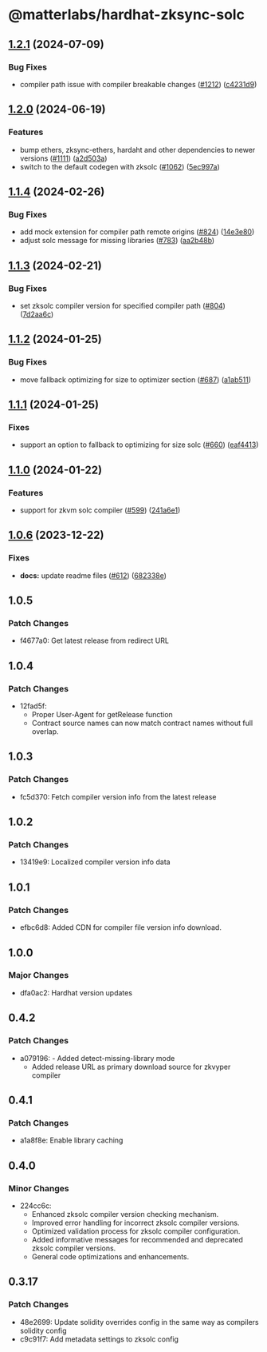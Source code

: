 # @matterlabs/hardhat-zksync-solc

## [1.2.1](https://github.com/matter-labs/hardhat-zksync/compare/@matterlabs/hardhat-zksync-solc-v1.2.0...@matterlabs/hardhat-zksync-solc-v1.2.1) (2024-07-09)


### Bug Fixes

* compiler path issue with compiler breakable changes ([#1212](https://github.com/matter-labs/hardhat-zksync/issues/1212)) ([c4231d9](https://github.com/matter-labs/hardhat-zksync/commit/c4231d922421887af60e6ebcec755ce6856292e6))

## [1.2.0](https://github.com/matter-labs/hardhat-zksync/compare/@matterlabs/hardhat-zksync-solc-v1.1.4...@matterlabs/hardhat-zksync-solc-v1.2.0) (2024-06-19)


### Features

* bump ethers, zksync-ethers, hardaht and other dependencies to newer versions ([#1111](https://github.com/matter-labs/hardhat-zksync/issues/1111)) ([a2d503a](https://github.com/matter-labs/hardhat-zksync/commit/a2d503abe3f504859651f22998046576eddf6579))
* switch to the default codegen with zksolc ([#1062](https://github.com/matter-labs/hardhat-zksync/issues/1062)) ([5ec997a](https://github.com/matter-labs/hardhat-zksync/commit/5ec997aaa83ba18d978f10b96f489513f6c4dd9f))

## [1.1.4](https://github.com/matter-labs/hardhat-zksync/compare/@matterlabs/hardhat-zksync-solc-v1.1.3...@matterlabs/hardhat-zksync-solc-v1.1.4) (2024-02-26)


### Bug Fixes

* add mock extension for compiler path remote origins ([#824](https://github.com/matter-labs/hardhat-zksync/issues/824)) ([14e3e80](https://github.com/matter-labs/hardhat-zksync/commit/14e3e80df60cc74ae2c26f6bfa487b17bd212f73))
* adjust solc message for missing libraries ([#783](https://github.com/matter-labs/hardhat-zksync/issues/783)) ([aa2b48b](https://github.com/matter-labs/hardhat-zksync/commit/aa2b48b98d5fc11570161a6b7cdfa1944ef5e8a4))

## [1.1.3](https://github.com/matter-labs/hardhat-zksync/compare/@matterlabs/hardhat-zksync-solc-v1.1.2...@matterlabs/hardhat-zksync-solc-v1.1.3) (2024-02-21)


### Bug Fixes

* set zksolc compiler version for specified compiler path ([#804](https://github.com/matter-labs/hardhat-zksync/issues/804)) ([7d2aa6c](https://github.com/matter-labs/hardhat-zksync/commit/7d2aa6cd180d601161af0399bd8fad884f598683))

## [1.1.2](https://github.com/matter-labs/hardhat-zksync/compare/@matterlabs/hardhat-zksync-solc-v1.1.1...@matterlabs/hardhat-zksync-solc-v1.1.2) (2024-01-25)


### Bug Fixes

* move fallback optimizing for size to optimizer section ([#687](https://github.com/matter-labs/hardhat-zksync/issues/687)) ([a1ab511](https://github.com/matter-labs/hardhat-zksync/commit/a1ab51196ec0066a37df46e1a1be0970b8152cba))

## [1.1.1](https://github.com/matter-labs/hardhat-zksync/compare/@matterlabs/hardhat-zksync-solc-v1.1.0...@matterlabs/hardhat-zksync-solc-v1.1.1) (2024-01-25)


### Fixes

* support an option to fallback to optimizing for size solc ([#660](https://github.com/matter-labs/hardhat-zksync/issues/660)) ([eaf4413](https://github.com/matter-labs/hardhat-zksync/commit/eaf44134b588ec869593b2799f9603698d7cfca2))

## [1.1.0](https://github.com/matter-labs/hardhat-zksync/compare/@matterlabs/hardhat-zksync-solc-v1.0.6...@matterlabs/hardhat-zksync-solc-v1.1.0) (2024-01-22)


### Features

* support for zkvm solc compiler ([#599](https://github.com/matter-labs/hardhat-zksync/issues/599)) ([241a6e1](https://github.com/matter-labs/hardhat-zksync/commit/241a6e11899b5d893159f71cf388417d46082351))

## [1.0.6](https://github.com/matter-labs/hardhat-zksync/compare/@matterlabs/hardhat-zksync-solc@1.0.5...@matterlabs/hardhat-zksync-solc-v1.0.6) (2023-12-22)


### Fixes

* **docs:** update readme files ([#612](https://github.com/matter-labs/hardhat-zksync/issues/612)) ([682338e](https://github.com/matter-labs/hardhat-zksync/commit/682338e60f52021206325ff6eeec2c394a118642))

## 1.0.5

### Patch Changes

- f4677a0: Get latest release from redirect URL

## 1.0.4

### Patch Changes

- 12fad5f:
  - Proper User-Agent for getRelease function
  - Contract source names can now match contract names without full overlap.

## 1.0.3

### Patch Changes

- fc5d370: Fetch compiler version info from the latest release

## 1.0.2

### Patch Changes

- 13419e9: Localized compiler version info data

## 1.0.1

### Patch Changes

- efbc6d8: Added CDN for compiler file version info download.

## 1.0.0

### Major Changes

- dfa0ac2: Hardhat version updates

## 0.4.2

### Patch Changes

- a079196: - Added detect-missing-library mode
  - Added release URL as primary download source for zkvyper compiler

## 0.4.1

### Patch Changes

- a1a8f8e: Enable library caching

## 0.4.0

### Minor Changes

- 224cc6c:
  - Enhanced zksolc compiler version checking mechanism.
  - Improved error handling for incorrect zksolc compiler versions.
  - Optimized validation process for zksolc compiler configuration.
  - Added informative messages for recommended and deprecated zksolc compiler versions.
  - General code optimizations and enhancements.

## 0.3.17

### Patch Changes

- 48e2699: Update solidity overrides config in the same way as compilers solidity config
- c9c91f7: Add metadata settings to zksolc config
